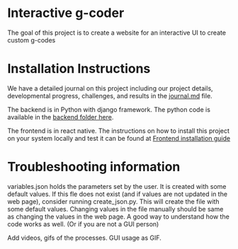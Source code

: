 # Interactive g-coder
The goal of this project is to create a website for an interactive UI to create custom g-codes

# Installation Instructions
We have a detailed journal on this project including our project details, developmental progress, challenges, and results in the [journal.md](/journal.md) file. 

The backend is in Python with django framework. 
The python code is available in the [backend folder here](/backend).

The frontend is in react native.
The instructions on how to install this project on your system locally and test it can be found at 
[Frontend installation guide](/g-code-learner)

# Troubleshooting information
variables.json holds the parameters set by the user. It is created with some default values. 
If this fle does not exist (and if values are not updated in the web page), consider running create_json.py. This will create the file with some default values.
Changing values in the file manually should be same as changing the values in the web page. A good way to understand how the code works as well. (Or if you are not a GUI person)


Add videos, gifs of the processes. 
GUI usage as GIF. 
